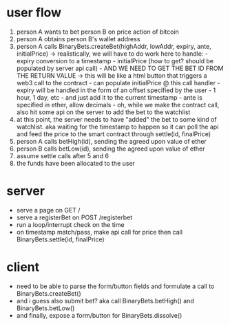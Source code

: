 user flow
=========
1. person A wants to bet person B on price action of bitcoin
2. person A obtains person B's wallet address
3. person A calls BinaryBets.createBet(highAddr, lowAddr, expiry, ante, initialPrice)
	-> realistically, we will have to do work here to handle:
		- expiry conversion to a timestamp
		- initialPrice (how to get? should be populated by server api call)
		- AND WE NEED TO GET THE BET ID FROM THE RETURN VALUE
	-> this will be like a html button that triggers a web3 call to the contract
		- can populate initialPrice @ this call handler
		- expiry will be handled in the form of an offset specified by the user
			- 1 hour, 1 day, etc
			- and just add it to the current timestamp
		- ante is specified in ether, allow decimals
		- oh, while we make the contract call, also hit some api on the server to
			add the bet to the watchlist
4. <background> at this point, the server needs to have "added" the bet to
	some kind of watchlist. aka waiting for the timestamp to happen so it can poll
	the api and feed the price to the smart contract through settle(id, finalPrice)
5. person A calls betHigh(id), sending the agreed upon value of ether
6. person B calls betLow(id), sending the agreed upon value of ether
7. <background> assume settle calls after 5 and 6
8. the funds have been allocated to the user

server
======
 - serve a page on GET /
 - serve a registerBet on POST /registerbet
 - run a loop/interrupt check on the time
 - on timestamp match/pass, make api call for price then call BinaryBets.settle(id, finalPrice)

client
======
 - need to be able to parse the form/button fields and formulate a call to BinaryBets.createBet()
 - and i guess also submit bet? aka call BinaryBets.betHigh() and BinaryBets.betLow()
 - and finally, expose a form/button for BinaryBets.dissolve()